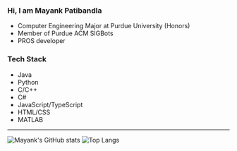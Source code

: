 ### Hi, I am Mayank Patibandla
- Computer Engineering Major at Purdue University (Honors)
- Member of Purdue ACM SIGBots
- PROS developer

### Tech Stack
- Java
- Python
- C/C++
- C#
- JavaScript/TypeScript
- HTML/CSS
- MATLAB

---

![Mayank's GitHub stats](https://github-readme-stats.vercel.app/api?username=mayankpatibandla&show_icons=true&theme=dark&rank_icon=github)
![Top Langs](https://github-readme-stats.vercel.app/api/top-langs/?username=mayankpatibandla&theme=dark&langs_count=20&layout=compact&size_weight=0.5&count_weight=0.5)
